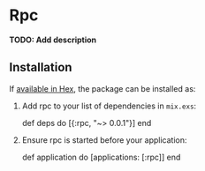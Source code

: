 # Rpc

**TODO: Add description**

## Installation

If [available in Hex](https://hex.pm/docs/publish), the package can be installed as:

  1. Add rpc to your list of dependencies in `mix.exs`:

        def deps do
          [{:rpc, "~> 0.0.1"}]
        end

  2. Ensure rpc is started before your application:

        def application do
          [applications: [:rpc]]
        end

